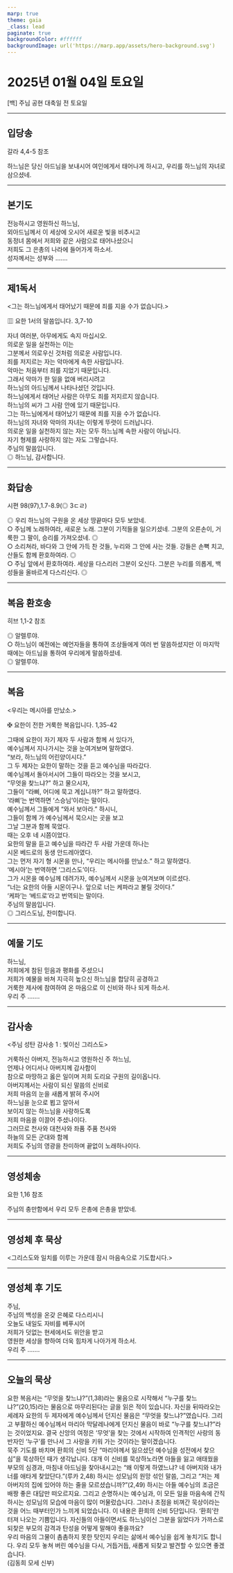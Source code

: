```yaml
---
marp: true
theme: gaia
_class: lead
paginate: true
backgroundColor: #ffffff
backgroundImage: url('https://marp.app/assets/hero-background.svg')
---
```


# 2025년 01월 04일 토요일

[백] 주님 공현 대축일 전 토요일  




---

## 입당송

갈라 4,4-5 참조

하느님은 당신 아드님을 보내시어 여인에게서 태어나게 하시고, 우리를 하느님의 자녀로 삼으셨네.  
  


---

## 본기도

전능하시고 영원하신 하느님,  
외아드님께서 이 세상에 오시어 새로운 빛을 비추시고  
동정녀 몸에서 저희와 같은 사람으로 태어나셨으니  
저희도 그 은총의 나라에 들어가게 하소서.  
성자께서는 성부와 …….  
  


---

## 제1독서

<그는 하느님에게서 태어났기 때문에 죄를 지을 수가 없습니다.>

▥ 요한 1서의 말씀입니다. 3,7-10

자녀 여러분, 아무에게도 속지 마십시오.  
의로운 일을 실천하는 이는  
그분께서 의로우신 것처럼 의로운 사람입니다.  
죄를 저지르는 자는 악마에게 속한 사람입니다.  
악마는 처음부터 죄를 지었기 때문입니다.  
그래서 악마가 한 일을 없애 버리시려고  
하느님의 아드님께서 나타나셨던 것입니다.  
하느님에게서 태어난 사람은 아무도 죄를 저지르지 않습니다.  
하느님의 씨가 그 사람 안에 있기 때문입니다.  
그는 하느님에게서 태어났기 때문에 죄를 지을 수가 없습니다.  
하느님의 자녀와 악마의 자녀는 이렇게 뚜렷이 드러납니다.  
의로운 일을 실천하지 않는 자는 모두 하느님께 속한 사람이 아닙니다.  
자기 형제를 사랑하지 않는 자도 그렇습니다.  
주님의 말씀입니다.  
◎ 하느님, 감사합니다.  
  


---

## 화답송

시편 98(97),1.7-8.9(◎ 3ㄷㄹ)

◎ 우리 하느님의 구원을 온 세상 땅끝마다 모두 보았네.  
○ 주님께 노래하여라, 새로운 노래. 그분이 기적들을 일으키셨네. 그분의 오른손이, 거룩한 그 팔이, 승리를 가져오셨네. ◎  
○ 소리쳐라, 바다와 그 안에 가득 찬 것들, 누리와 그 안에 사는 것들. 강들은 손뼉 치고, 산들도 함께 환호하여라. ◎  
○ 주님 앞에서 환호하여라. 세상을 다스리러 그분이 오신다. 그분은 누리를 의롭게, 백성들을 올바르게 다스리신다. ◎  
  


---

## 복음 환호송

히브 1,1-2 참조

◎ 알렐루야.  
○ 하느님이 예전에는 예언자들을 통하여 조상들에게 여러 번 말씀하셨지만 이 마지막 때에는 아드님을 통하여 우리에게 말씀하셨네.  
◎ 알렐루야.  
  


---

## 복음

<우리는 메시아를 만났소.>

✠ 요한이 전한 거룩한 복음입니다. 1,35-42

그때에 요한이 자기 제자 두 사람과 함께 서 있다가,  
예수님께서 지나가시는 것을 눈여겨보며 말하였다.  
“보라, 하느님의 어린양이시다.”  
그 두 제자는 요한이 말하는 것을 듣고 예수님을 따라갔다.  
예수님께서 돌아서시어 그들이 따라오는 것을 보시고,  
“무엇을 찾느냐?” 하고 물으시자,  
그들이 “라삐, 어디에 묵고 계십니까?” 하고 말하였다.  
‘라삐’는 번역하면 ‘스승님’이라는 말이다.  
예수님께서 그들에게 “와서 보아라.” 하시니,  
그들이 함께 가 예수님께서 묵으시는 곳을 보고  
그날 그분과 함께 묵었다.  
때는 오후 네 시쯤이었다.  
요한의 말을 듣고 예수님을 따라간 두 사람 가운데 하나는  
시몬 베드로의 동생 안드레아였다.  
그는 먼저 자기 형 시몬을 만나, “우리는 메시아를 만났소.” 하고 말하였다.  
‘메시아’는 번역하면 ‘그리스도’이다.  
그가 시몬을 예수님께 데려가자, 예수님께서 시몬을 눈여겨보며 이르셨다.  
“너는 요한의 아들 시몬이구나. 앞으로 너는 케파라고 불릴 것이다.”  
‘케파’는 ‘베드로’라고 번역되는 말이다.  
주님의 말씀입니다.  
◎ 그리스도님, 찬미합니다.  
  


---

## 예물 기도

하느님,  
저희에게 참된 믿음과 평화를 주셨으니  
저희가 예물을 바쳐 지극히 높으신 하느님을 합당히 공경하고  
거룩한 제사에 참여하여 온 마음으로 이 신비와 하나 되게 하소서.  
우리 주 …….  
  


---

## 감사송

<주님 성탄 감사송 1 : 빛이신 그리스도>

거룩하신 아버지, 전능하시고 영원하신 주 하느님,  
언제나 어디서나 아버지께 감사함이  
참으로 마땅하고 옳은 일이며 저희 도리요 구원의 길이옵니다.  
아버지께서는 사람이 되신 말씀의 신비로  
저희 마음의 눈을 새롭게 밝혀 주시어  
하느님을 눈으로 뵙고 알아서  
보이지 않는 하느님을 사랑하도록  
저희 마음을 이끌어 주셨나이다.  
그러므로 천사와 대천사와 좌품 주품 천사와  
하늘의 모든 군대와 함께  
저희도 주님의 영광을 찬미하며 끝없이 노래하나이다.  
  


---

## 영성체송

요한 1,16 참조

주님의 충만함에서 우리 모두 은총에 은총을 받았네.  
  


---

## 영성체 후 묵상

<그리스도와 일치를 이루는 가운데 잠시 마음속으로 기도합시다.>  


---

## 영성체 후 기도

주님,  
주님의 백성을 온갖 은혜로 다스리시니  
오늘도 내일도 자비를 베푸시어  
저희가 덧없는 현세에서도 위안을 받고  
영원한 세상을 향하여 더욱 힘차게 나아가게 하소서.  
우리 주 …….  
  


---

## 오늘의 묵상

요한 복음서는 “무엇을 찾느냐?”(1,38)라는 물음으로 시작해서 “누구를 찾느냐?”(20,15)라는 물음으로 마무리된다는 글을 읽은 적이 있습니다. 자신을 뒤따라오는 세례자 요한의 두 제자에게 예수님께서 던지신 물음은 “무엇을 찾느냐?”였습니다. 그리고 부활하신 예수님께서 마리아 막달레나에게 던지신 물음이 바로 “누구를 찾느냐?”라는 것이었지요. 결국 신앙의 여정은 ‘무엇’을 찾는 것에서 시작하여 인격적인 사랑의 동반자인 ‘누구’를 만나서 그 사랑을 키워 가는 것이라는 말이겠습니다.  
묵주 기도를 바치며 환희의 신비 5단 “마리아께서 잃으셨던 예수님을 성전에서 찾으심”을 묵상하던 때가 생각납니다. 대개 이 신비를 묵상하노라면 아들을 잃고 애태웠을 부모의 심경과, 마침내 아드님을 찾아내시고는 “왜 이렇게 하였느냐? 네 아버지와 내가 너를 애타게 찾았단다.”(루카 2,48) 하시는 성모님의 원망 섞인 말씀, 그리고 “저는 제 아버지의 집에 있어야 하는 줄을 모르셨습니까?”(2,49) 하시는 아들 예수님의 조금은 배짱 좋은 대답만 떠오르지요. 그리고 순명하시는 예수님과, 이 모든 일을 마음속에 간직하시는 성모님의 모습에 마음이 많이 머물렀습니다. 그러나 초점을 비껴간 묵상이라는 것을 어느 때부터인가 느끼게 되었습니다. 이 내용은 환희의 신비 5단입니다. ‘환희’란 터져 나오는 기쁨입니다. 자신들의 아들이면서도 하느님이신 그분을 잃었다가 가까스로 되찾은 부모의 감격과 탄성을 어떻게 말해야 좋을까요?  
우리 마음의 그물이 촘촘하지 못한 탓인지 우리는 삶에서 예수님을 쉽게 놓치기도 합니다. 우리 모두 놓쳐 버린 예수님을 다시, 거듭거듭, 새롭게 되찾고 발견할 수 있으면 좋겠습니다.  
(김동희 모세 신부)